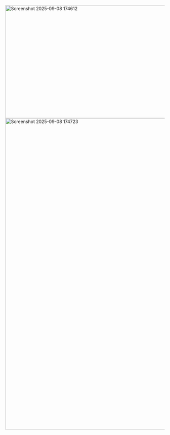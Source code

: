 <img width="1742" height="357" alt="Screenshot 2025-09-08 174612" src="https://github.com/user-attachments/assets/4452e65f-c8f2-4569-9050-3dea0e2ed144" />
<img width="1808" height="984" alt="Screenshot 2025-09-08 174723" src="https://github.com/user-attachments/assets/5e996e05-1254-40a7-af79-83db9ea5d535" />
